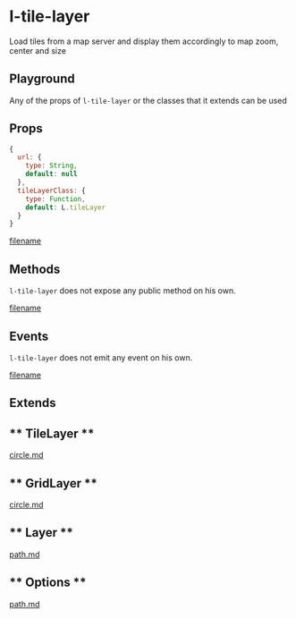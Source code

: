# l-tile-layer

Load tiles from a map server and display them accordingly to map zoom, center and size

## Playground
Any of the props of `l-tile-layer` or the classes that it extends can be used

<vuep template="#tile-layer-example"></vuep>

<script v-pre type="text/x-template" id="tile-layer-example">

<template>
  <l-map style="height: 100%; width: 100%" :zoom="zoom" :center="center" :options="{zoomControl: false}">
    <l-tile-layer :url="url"></l-tile-layer>
  </l-map>
</template>

<script>

Vue.component('l-map', Vue2Leaflet.LMap)
Vue.component('l-tile-layer', Vue2Leaflet.LTileLayer)

export default {
  data () {
    return {
      url: 'http://{s}.tile.osm.org/{z}/{x}/{y}.png',
      zoom: 8,
      center: [47.313220, -1.319482]
    };
  }
}
</script>
</script>

## Props

```js
{
  url: {
    type: String,
    default: null
  },
  tileLayerClass: {
    type: Function,
    default: L.tileLayer
  }
}
```

[filename](../props-notice.md ':include')

## Methods

`l-tile-layer` does not expose any public method on his own.

[filename](../methods-notice.md ':include')

## Events

`l-tile-layer` does not emit any event on his own.

[filename](../events-notice.md ':include')

## Extends

<!-- tabs:start -->

## ** TileLayer **

[circle.md](../../mixins/tile-layer.md ':include')

## ** GridLayer **

[circle.md](../../mixins/grid-layer.md ':include')

## ** Layer **

[path.md](../../mixins/layer.md ':include')

## ** Options **

[path.md](../../mixins/options.md ':include')

<!-- tabs:end -->
